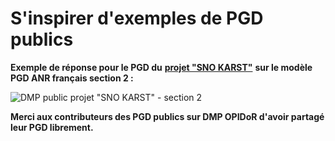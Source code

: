 # S'inspirer d'exemples de PGD publics

**Exemple de réponse pour le PGD du** [**projet "SNO KARST"**](https://dmp.opidor.fr/plans/9351/export.pdf) **sur le modèle PGD ANR français section 2 :**&#x20;

![DMP public projet "SNO KARST" - section 2](<../../.gitbook/assets/Capture d’écran 2022-04-20 à 17.22.34.png>)

**Merci aux contributeurs des PGD publics sur DMP OPIDoR d'avoir partagé leur PGD librement.**
